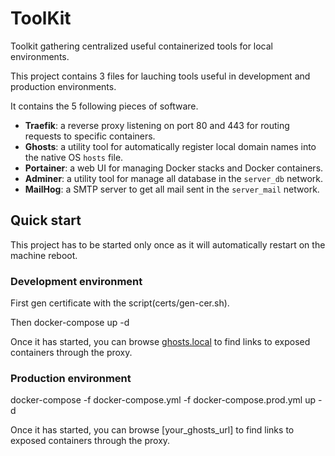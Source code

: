 # ToolKit

Toolkit gathering centralized useful containerized tools for local environments.

This project contains 3 files for lauching tools useful in development and production environments.

It contains the 5 following pieces of software.

 - **Traefik**: a reverse proxy listening on port 80 and 443 for routing requests to specific containers.
 - **Ghosts**: a utility tool for automatically register local domain names into the native OS `hosts` file.
 - **Portainer**: a web UI for managing Docker stacks and Docker containers.
 - **Adminer**: a utility tool for manage all database in the `server_db` network.
 - **MailHog**: a SMTP server to get all mail sent in the `server_mail` network.

## Quick start

This project has to be started only once as it will automatically restart on the machine reboot.

### Development environment
First gen certificate with the script(certs/gen-cer.sh).

Then docker-compose up -d

Once it has started, you can browse [ghosts.local](https://ghosts.local) to find links to exposed containers through the proxy.

### Production environment
docker-compose -f docker-compose.yml -f docker-compose.prod.yml up -d

Once it has started, you can browse [your_ghosts_url] to find links to exposed containers through the proxy.